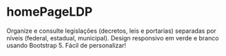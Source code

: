 # homePageLDP
Organize e consulte legislações (decretos, leis e portarias) separadas por níveis (federal, estadual, municipal). Design responsivo em verde e branco usando Bootstrap 5. Fácil de personalizar!
